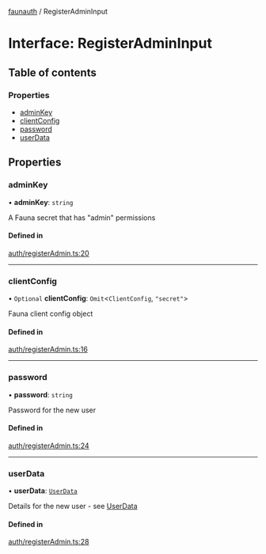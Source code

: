 [faunauth](../index.md) / RegisterAdminInput

# Interface: RegisterAdminInput

## Table of contents

### Properties

- [adminKey](RegisterAdminInput.md#adminkey)
- [clientConfig](RegisterAdminInput.md#clientconfig)
- [password](RegisterAdminInput.md#password)
- [userData](RegisterAdminInput.md#userdata)

## Properties

### adminKey

• **adminKey**: `string`

A Fauna secret that has "admin" permissions

#### Defined in

[auth/registerAdmin.ts:20](https://github.com/alexnitta/faunauth/blob/8d66af9/src/auth/registerAdmin.ts#L20)

___

### clientConfig

• `Optional` **clientConfig**: `Omit`<`ClientConfig`, ``"secret"``\>

Fauna client config object

#### Defined in

[auth/registerAdmin.ts:16](https://github.com/alexnitta/faunauth/blob/8d66af9/src/auth/registerAdmin.ts#L16)

___

### password

• **password**: `string`

Password for the new user

#### Defined in

[auth/registerAdmin.ts:24](https://github.com/alexnitta/faunauth/blob/8d66af9/src/auth/registerAdmin.ts#L24)

___

### userData

• **userData**: [`UserData`](UserData.md)

Details for the new user - see [UserData](UserData.md)

#### Defined in

[auth/registerAdmin.ts:28](https://github.com/alexnitta/faunauth/blob/8d66af9/src/auth/registerAdmin.ts#L28)
